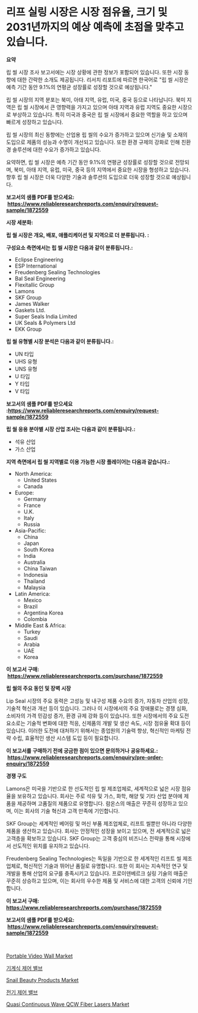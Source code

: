 <p><h1>리프 실링 시장은 시장 점유율, 크기 및 2031년까지의 예상 예측에 초점을 맞추고 있습니다.</h1></p><p><strong>요약</strong></p>
<p><p>립 씰 시장 조사 보고서에는 시장 상황에 관한 정보가 포함되어 있습니다. 또한 시장 동향에 대한 간략한 소개도 제공됩니다. 리서치 리포트에 따르면 한국어로 "립 씰 시장은 예측 기간 동안 9.1%의 연평균 성장률로 성장할 것으로 예상됩니다."</p><p>립 씰 시장의 지역 분포는 북미, 아태 지역, 유럽, 미국, 중국 등으로 나타납니다. 북미 지역은 립 씰 시장에서 큰 영향력을 가지고 있으며 아태 지역과 유럽 지역도 중요한 시장으로 부상하고 있습니다. 특히 미국과 중국은 립 씰 시장에서 중요한 역할을 하고 있으며 빠르게 성장하고 있습니다.</p><p>립 씰 시장의 최신 동향에는 산업용 립 씰의 수요가 증가하고 있으며 신기술 및 소재의 도입으로 제품의 성능과 수명이 개선되고 있습니다. 또한 환경 규제의 강화로 인해 친환경 솔루션에 대한 수요가 증가하고 있습니다.</p><p>요약하면, 립 씰 시장은 예측 기간 동안 9.1%의 연평균 성장률로 성장할 것으로 전망되며, 북미, 아태 지역, 유럽, 미국, 중국 등의 지역에서 중요한 시장을 형성하고 있습니다. 향후 립 씰 시장은 더욱 다양한 기술과 솔루션의 도입으로 더욱 성장할 것으로 예상됩니다.</p></p>
<p><strong>보고서의 샘플 PDF를 받으세요: &nbsp;<a href="https://www.reliableresearchreports.com/enquiry/request-sample/1872559">https://www.reliableresearchreports.com/enquiry/request-sample/1872559</a></strong></p>
<p><strong>시장 세분화:</strong></p>
<p><strong> 립 씰 시장은 개요, 배포, 애플리케이션 및 지역으로 더 분류됩니다. :</strong></p>
<p><strong>구성요소 측면에서는 립 씰 시장은 다음과 같이 분류됩니다.:</strong></p>
<p><ul><li>Eclipse Engineering</li><li>ESP International</li><li>Freudenberg Sealing Technologies</li><li>Bal Seal Engineering</li><li>Flexitallic Group</li><li>Lamons</li><li>SKF Group</li><li>James Walker</li><li>Gaskets Ltd.</li><li>Super Seals India Limited</li><li>UK Seals & Polymers Ltd</li><li>EKK Group</li></ul></p>
<p><strong> 립 씰 유형별 시장 분석은 다음과 같이 분류됩니다.:</strong></p>
<p><ul><li>UN 타입</li><li>UHS 유형</li><li>UNS 유형</li><li>U 타입</li><li>Y 타입</li><li>V 타입</li></ul></p>
<p><strong>보고서의 샘플 PDF를 받으세요 :<a href="https://www.reliableresearchreports.com/enquiry/request-sample/1872559">https://www.reliableresearchreports.com/enquiry/request-sample/1872559</a></strong></p>
<p><strong> 립 씰 응용 분야별 시장 산업 조사는 다음과 같이 분류됩니다.:</strong></p>
<p><ul><li>석유 산업</li><li>가스 산업</li></ul></p>
<p><strong>지역 측면에서 립 씰 지역별로 이용 가능한 시장 플레이어는 다음과 같습니다.:</strong></p>
<p><ul>
    <li>
        North America:
        <ul>
            <li>United States</li>
            <li>Canada</li>
        </ul>
    </li>
    <li>
        Europe:
        <ul>
            <li>Germany</li>
            <li>France</li>
            <li>U.K.</li>
            <li>Italy</li>
            <li>Russia</li>
        </ul>
    </li>
    <li>
        Asia-Pacific:
        <ul>
            <li>China</li>
            <li>Japan</li>
            <li>South Korea</li>
            <li>India</li>
            <li>Australia</li>
            <li>China Taiwan</li>
            <li>Indonesia</li>
            <li>Thailand</li>
            <li>Malaysia</li>
        </ul>
    </li>
    <li>
        Latin America:
        <ul>
            <li>Mexico</li>
            <li>Brazil</li>
            <li>Argentina Korea</li>
            <li>Colombia</li>
        </ul>
    </li>
    <li>
        Middle East & Africa:
        <ul>
            <li>Turkey</li>
            <li>Saudi</li>
            <li>Arabia</li>
            <li>UAE</li>
            <li>Korea</li>
        </ul>
    </li>
    </ul></p>
<p><strong>이 보고서 구매: &nbsp;<a href="https://www.reliableresearchreports.com/purchase/1872559">https://www.reliableresearchreports.com/purchase/1872559</a></strong></p>
<p><strong>립 씰의 주요 동인 및 장벽 시장</strong></p>
<p><p>Lip Seal 시장의 주요 동력은 고성능 및 내구성 제품 수요의 증가, 자동차 산업의 성장, 기술적 혁신과 개선 등이 있습니다. 그러나 이 시장에서의 주요 장애물로는 경쟁 심화, 소비자의 가격 민감성 증가, 환경 규제 강화 등이 있습니다. 또한 시장에서의 주요 도전 요소로는 기술적 변화에 대한 적응, 신제품의 개발 및 생산 속도, 시장 점유율 확대 등이 있습니다. 이러한 도전에 대처하기 위해서는 종업원의 기술력 향상, 혁신적인 마케팅 전략 수립, 효율적인 생산 시스템 도입 등이 필요합니다.</p></p>
<p><strong>이 보고서를 구매하기 전에 궁금한 점이 있으면 문의하거나 공유하세요.: &nbsp;<a href="https://www.reliableresearchreports.com/enquiry/pre-order-enquiry/1872559">https://www.reliableresearchreports.com/enquiry/pre-order-enquiry/1872559</a></strong></p>
<p><strong>경쟁 구도</strong></p>
<p><p>Lamons은 미국을 기반으로 한 선도적인 립 씰 제조업체로, 세계적으로 넓은 시장 점유율을 보유하고 있습니다. 회사는 주로 석유 및 가스, 화학, 해양 및 기타 산업 분야에 제품을 제공하며 고품질의 제품으로 유명합니다. 람온스의 매출은 꾸준히 성장하고 있으며, 이는 회사의 기술 혁신과 고객 만족에 기인합니다.</p><p>SKF Group는 세계적인 베어링 및 머신 부품 제조업체로, 리프트 씰뿐만 아니라 다양한 제품을 생산하고 있습니다. 회사는 안정적인 성장을 보이고 있으며, 전 세계적으로 넓은 고객층을 확보하고 있습니다. SKF Group는 고객 중심의 비즈니스 전략을 통해 시장에서 선도적인 위치를 유지하고 있습니다.</p><p>Freudenberg Sealing Technologies는 독일을 기반으로 한 세계적인 리프트 씰 제조업체로, 혁신적인 기술과 뛰어난 품질로 유명합니다. 또한 이 회사는 지속적인 연구 및 개발을 통해 산업의 요구를 충족시키고 있습니다. 프로이덴베르크 실링 기술의 매출은 꾸준히 상승하고 있으며, 이는 회사의 우수한 제품 및 서비스에 대한 고객의 신뢰에 기인합니다.</p></p>
<p><strong>이 보고서 구매: &nbsp; <a href="https://www.reliableresearchreports.com/purchase/1872559">https://www.reliableresearchreports.com/purchase/1872559</a></strong></p>
<p><strong>보고서의 샘플 PDF를 받으세요: &nbsp;<a href="https://www.reliableresearchreports.com/enquiry/request-sample/1872559">https://www.reliableresearchreports.com/enquiry/request-sample/1872559</a></strong><strong></strong></p>
<p>&nbsp;</p>
<p><p><a href="https://issuu.com/reportprime-2/docs/portable-video-wall-market-size-2030.pptx">Portable Video Wall Market</a></p><p><a href="https://github.com/sougarounis/Market-Research-Report-List-3/blob/main/79754692286.md">기계식 제어 밸브</a></p><p><a href="https://github.com/julyju69/Market-Research-Report-List-2/blob/main/snail-beauty-products-market.md">Snail Beauty Products Market</a></p><p><a href="https://github.com/vs2869dizt0/Market-Research-Report-List-1/blob/main/71111252287.md">전기 제어 밸브</a></p><p><a href="https://issuu.com/reportprime-2/docs/quasi-continuous-wave-qcw-fiber-lasers-market-size">Quasi Continuous Wave QCW Fiber Lasers Market</a></p></p>